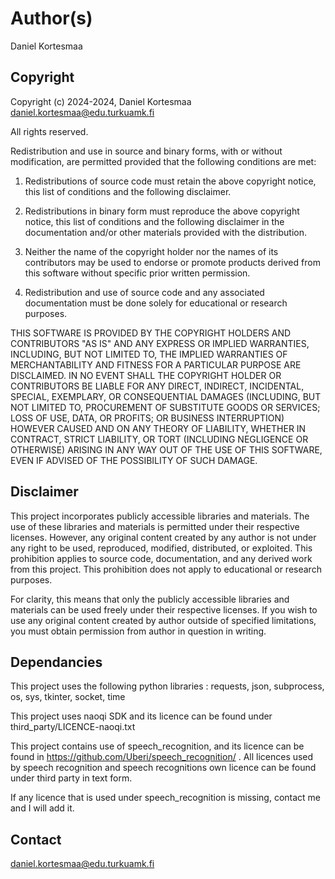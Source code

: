 # Author(s)
Daniel Kortesmaa

## Copyright
Copyright (c) 2024-2024, Daniel Kortesmaa <daniel.kortesmaa@edu.turkuamk.fi>

All rights reserved.

Redistribution and use in source and binary forms, with or without modification, are permitted provided that the following conditions are met:

1. Redistributions of source code must retain the above copyright notice, this list of conditions and the following disclaimer.

2. Redistributions in binary form must reproduce the above copyright notice, this list of conditions and the following disclaimer in the documentation and/or other materials provided with the distribution.

3. Neither the name of the copyright holder nor the names of its contributors may be used to endorse or promote products derived from this software without specific prior written permission.

4. Redistribution and use of source code and any associated documentation must be done solely for educational or research purposes.

THIS SOFTWARE IS PROVIDED BY THE COPYRIGHT HOLDERS AND CONTRIBUTORS "AS IS" AND ANY EXPRESS OR IMPLIED WARRANTIES, INCLUDING, BUT NOT LIMITED TO, THE IMPLIED WARRANTIES OF MERCHANTABILITY AND FITNESS FOR A PARTICULAR PURPOSE ARE DISCLAIMED. IN NO EVENT SHALL THE COPYRIGHT HOLDER OR CONTRIBUTORS BE LIABLE FOR ANY DIRECT, INDIRECT, INCIDENTAL, SPECIAL, EXEMPLARY, OR CONSEQUENTIAL DAMAGES (INCLUDING, BUT NOT LIMITED TO, PROCUREMENT OF SUBSTITUTE GOODS OR SERVICES; LOSS OF USE, DATA, OR PROFITS; OR BUSINESS INTERRUPTION) HOWEVER CAUSED AND ON ANY THEORY OF LIABILITY, WHETHER IN CONTRACT, STRICT LIABILITY, OR TORT (INCLUDING NEGLIGENCE OR OTHERWISE) ARISING IN ANY WAY OUT OF THE USE OF THIS SOFTWARE, EVEN IF ADVISED OF THE POSSIBILITY OF SUCH DAMAGE.

## Disclaimer
This project incorporates publicly accessible libraries and materials. The use of these libraries and materials is permitted under their respective licenses. However, any original content created by any author is not under any right to be used, reproduced, modified, distributed, or exploited. This prohibition applies to source code, documentation, and any derived work from this project. This prohibition does not apply to educational or research purposes.

For clarity, this means that only the publicly accessible libraries and materials can be used freely under their respective licenses. If you wish to use any original content created by author outside of specified limitations, you must obtain permission from author in question in writing.

## Dependancies
This project uses the following python libraries :  requests, json, subprocess, os, sys, tkinter, socket, time

This project uses naoqi SDK and its licence can be found under third_party/LICENCE-naoqi.txt

This project contains use of speech_recognition, and its licence can be found in https://github.com/Uberi/speech_recognition/ . All licences used by speech recognition and speech recognitions own licence can be found under third party in text form.

If any licence that is used under speech_recognition is missing, contact me and I will add it.

## Contact
daniel.kortesmaa@edu.turkuamk.fi

